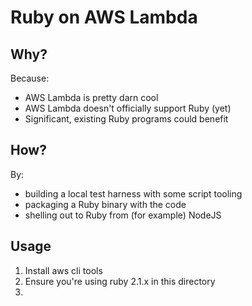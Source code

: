 # Ruby on AWS Lambda

## Why?

Because:

- AWS Lambda is pretty darn cool
- AWS Lambda doesn't officially support Ruby (yet)
- Significant, existing Ruby programs could benefit

## How?

By:

- building a local test harness with some script tooling
- packaging a Ruby binary with the code
- shelling out to Ruby from (for example) NodeJS

## Usage

1. Install aws cli tools
2. Ensure you're using ruby 2.1.x in this directory
3. 